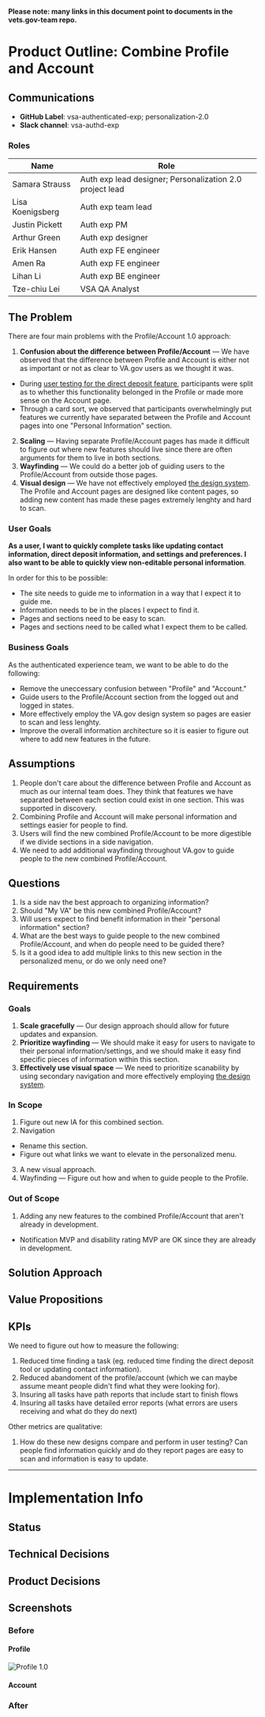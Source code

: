 __Please note: many links in this document point to documents in the vets.gov-team repo.__

# Product Outline: Combine Profile and Account

## Communications

- **GitHub Label**: vsa-authenticated-exp; personalization-2.0
- **Slack channel**: vsa-authd-exp

### Roles

|Name|Role|
|----|----|
|Samara Strauss |Auth exp lead designer; Personalization 2.0 project lead|
|Lisa Koenigsberg|Auth exp team lead|
|Justin Pickett |Auth exp PM|
|Arthur Green |Auth exp designer|
|Erik Hansen | Auth exp FE engineer|
|Amen Ra | Auth exp FE engineer|
|Lihan Li | Auth exp BE engineer |
|Tze-chiu Lei | VSA QA Analyst |

## The Problem

There are four main problems with the Profile/Account 1.0 approach:

1. **Confusion about the difference between Profile/Account** — We have observed that the difference between Profile and Account is either not as important or not as clear to VA.gov users as we thought it was. 
  - During [user testing for the direct deposit feature](https://github.com/department-of-veterans-affairs/va.gov-team/blob/master/products/identity-personalization/direct-deposit/discovery-research/usability-research/research-summary.md), participants were split as to whether this functionality belonged in the Profile or made more sense on the Account page. 
  - Through a card sort, we observed that participants overwhelmingly put features we currently have separated between the Profile and Account pages into one "Personal Information" section.
2. **Scaling** — Having separate Profile/Account pages has made it difficult to figure out where new features should live since there are often arguments for them to live in both sections.
3. **Wayfinding** — We could do a better job of guiding users to the Profile/Account from outside those pages. 
4. **Visual design** — We have not effectively employed [the design system](https://design.va.gov/). The Profile and Account pages are designed like content pages, so adding new content has made these pages extremely lenghty and hard to scan.


### User Goals

**As a user, I want to quickly complete tasks like updating contact information, direct deposit information, and settings and preferences. I also want to be able to quickly view non-editable personal information**. 

In order for this to be possible:

- The site needs to guide me to information in a way that I expect it to guide me.
- Information needs to be in the places I expect to find it.
- Pages and sections need to be easy to scan.
- Pages and sections need to be called what I expect them to be called.

### Business Goals

As the authenticated experience team, we want to be able to do the following:

- Remove the uneccessary confusion between "Profile" and "Account."
- Guide users to the Profile/Account section from the logged out and logged in states.
- More effectively employ the VA.gov design system so pages are easier to scan and less lenghty.
- Improve the overall information architecture so it is easier to figure out where to add new features in the future.

## Assumptions

1. People don't care about the difference between Profile and Account as much as our internal team does. They think that features we have separated between each section could exist in one section. This was supported in discovery.
2. Combining Profile and Account will make personal information and settings easier for people to find.
3. Users will find the new combined Profile/Account to be more digestible if we divide sections in a side navigation.
4. We need to add additional wayfinding throughout VA.gov to guide people to the new combined Profile/Account.

## Questions

1. Is a side nav the best approach to organizing information?
2. Should "My VA" be this new combined Profile/Account?
3. Will users expect to find benefit information in their "personal information" section?
4. What are the best ways to guide people to the new combined Profile/Account, and when do people need to be guided there?
5. Is it a good idea to add multiple links to this new section in the personalized menu, or do we only need one?

## Requirements

### Goals

1. **Scale gracefully** — Our design approach should allow for future updates and expansion. 
2. **Prioritize wayfinding** — We should make it easy for users to navigate to their personal information/settings, and we should make it easy find specific pieces of information within this section. 
3. **Effectively use visual space** — We need to prioritize scanability by using secondary navigation and more effectively employing [the design system](https://design.va.gov/).

### In Scope 

1. Figure out new IA for this combined section.
2. Navigation
  - Rename this section.
  - Figure out what links we want to elevate in the personalized menu.
3. A new visual approach.
4. Wayfinding — Figure out how and when to guide people to the Profile.

### Out of Scope

1. Adding any new features to the combined Profile/Account that aren't already in development.  
  - Notification MVP and disability rating MVP are OK since they are already in development.

## Solution Approach

## Value Propositions

## KPIs

We need to figure out how to measure the following:

1. Reduced time finding a task (eg. reduced time finding the direct deposit tool or updating contact information).
2. Reduced abandoment of the profile/account (which we can maybe assume meant people didn't find what they were looking for).
3. Insuring all tasks have path reports that include start to finish flows
4. Insuring all tasks have detailed error reports (what errors are users receiving and what do they do next)

Other metrics are qualitative:

1. How do these new designs compare and perform in user testing? Can people find information quickly and do they report pages are easy to scan and information is easy to update.

---

# Implementation Info

## Status

## Technical Decisions

## Product Decisions

## Screenshots

### Before

#### Profile 

![Profile 1.0](https://github.com/department-of-veterans-affairs/va.gov-team/blob/master/products/identity-personalization/direct-deposit/design/Profile%20with%20direct%20deposit.png)

#### Account

### After
